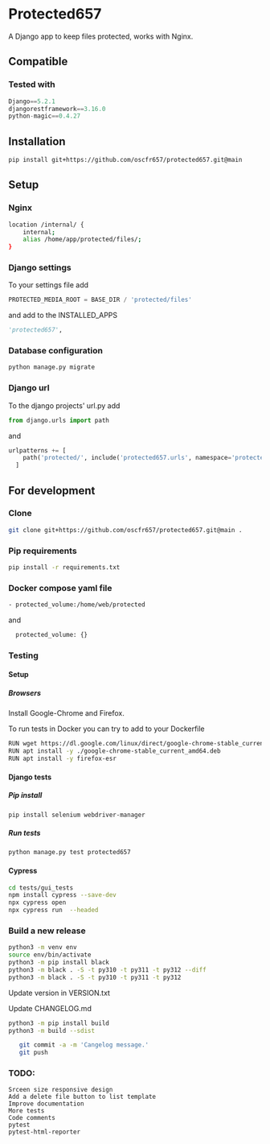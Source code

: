 
# Protected657 #

A Django app to keep files protected, works with Nginx.

## Compatible ##

### Tested with ###

``` Python
Django==5.2.1
djangorestframework==3.16.0
python-magic==0.4.27
```

## Installation ###
  
``` bash
pip install git+https://github.com/oscfr657/protected657.git@main
```

## Setup ##

### Nginx ###

``` bash
location /internal/ {
    internal;
    alias /home/app/protected/files/;
}
```

### Django settings ###

To your settings file add

``` Python
PROTECTED_MEDIA_ROOT = BASE_DIR / 'protected/files'
```

and add to the INSTALLED_APPS

``` Python
'protected657',
```

### Database configuration ###

``` bash
python manage.py migrate
```

### Django url ###

To the django projects' url.py add

``` Python
from django.urls import path
```

and

``` Python
urlpatterns += [
    path('protected/', include('protected657.urls', namespace='protected657')),
  ]
```

## For development ##

### Clone ###

``` bash
git clone git+https://github.com/oscfr657/protected657.git@main .
```

### Pip requirements ###

``` bash
pip install -r requirements.txt
```

### Docker compose yaml file ###

``` bash
- protected_volume:/home/web/protected
```

and

``` bash
  protected_volume: {}
```

### Testing ###

#### Setup ####

##### Browsers #####

Install Google-Chrome and Firefox.

To run tests in Docker you can try to add to your Dockerfile

``` bash
RUN wget https://dl.google.com/linux/direct/google-chrome-stable_current_amd64.deb
RUN apt install -y ./google-chrome-stable_current_amd64.deb
RUN apt install -y firefox-esr
```

#### Django tests ####

##### Pip install #####

``` bash
pip install selenium webdriver-manager
```

##### Run tests #####

``` bash
python manage.py test protected657
```

#### Cypress ####

``` bash
cd tests/gui_tests
npm install cypress --save-dev
npx cypress open
npx cypress run  --headed
```

### Build a new release ###

``` bash
python3 -m venv env
source env/bin/activate
python3 -m pip install black
python3 -m black . -S -t py310 -t py311 -t py312 --diff
python3 -m black . -S -t py310 -t py311 -t py312
```

Update version in VERSION.txt

Update CHANGELOG.md

``` bash
python3 -m pip install build
python3 -m build --sdist
```

``` bash
   git commit -a -m 'Cangelog message.'
   git push
```

### TODO: ###

    Srceen size responsive design
    Add a delete file button to list template
    Improve documentation
    More tests
    Code comments
    pytest
    pytest-html-reporter
